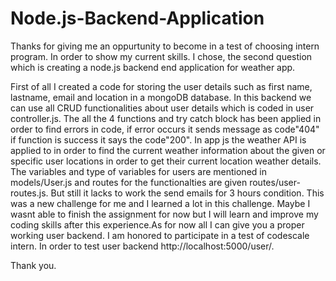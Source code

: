 # Node.js-Backend-Application

Thanks for giving me an oppurtunity to become in a test of choosing intern program. In order to show my current skills. I chose, the second question which is creating a node.js backend end application for weather app.

First of all I created a code for storing the user details such as first name, lastname, email and location in a mongoDB database. In this backend we can use all CRUD functionalities about user details which is coded in user controller.js. The all the 4 functions and try catch block has been applied in order to find errors in code, if error occurs it sends message as code"404" if function is success it says the code"200". In app js the weather API is applied to in order to find the current weather information about the given or specific user locations in order to get their current location weather details. The variables and type of variables for users are mentioned in models/User.js and routes for the functionalties are given routes/user-routes.js. But still it lacks to work the send emails for 3 hours condition.
This was a new challenge for me and I learned a lot in this challenge. Maybe I wasnt able to finish the assignment for now but I will learn and improve my coding skills after this experience.As for now all I can give you a proper working user backend. I am honored to participate in a test of codescale intern. In order to test user backend http://localhost:5000/user/.

Thank you.
